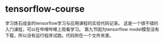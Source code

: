 # tensorflow-course
学习炼石成金的tensorflow学习与应用课程的实验代码记录。
这是一个很不错的入门课程，可以在哔哩哔哩上观看学习。
第九节因为tensorflow model模型没有下载，所以没有运行程序试跑。代码附在一个文件夹里。
